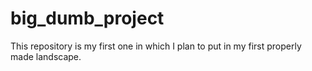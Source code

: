 # big_dumb_project
This repository is my first one in which I plan to put in my first properly made landscape.
